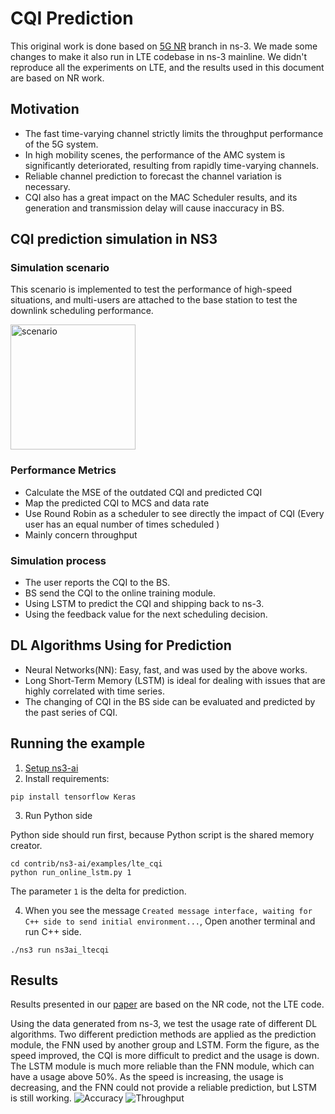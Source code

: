 # CQI Prediction

This original work is done based on [5G NR](https://5g-lena.cttc.es/) branch in ns-3. We made some changes to make it
also run in LTE codebase in ns-3 mainline. We didn't reproduce all the experiments on LTE, and the results used in this
document are based on NR work.

## Motivation

- The fast time-varying channel strictly limits the throughput performance of the 5G system.
- In high mobility scenes, the performance of the AMC system is significantly deteriorated, resulting from rapidly
  time-varying channels.
- Reliable channel prediction to forecast the channel variation is necessary.
- CQI also has a great impact on the MAC Scheduler results, and its generation and transmission delay will cause
  inaccuracy in BS.

## CQI prediction simulation in NS3

### Simulation scenario

This scenario is implemented to test the performance of high-speed situations, and multi-users are attached to the base
station to test the downlink scheduling performance.

<img src="figures/scene1.png" alt="scenario" width="200"/>

### Performance Metrics

- Calculate the MSE of the outdated CQI and predicted CQI
- Map the predicted CQI to MCS and data rate
- Use Round Robin as a scheduler to see directly the impact of CQI (Every user has an equal number of times scheduled )
- Mainly concern throughput

### Simulation process

- The user reports the CQI to the BS.
- BS send the CQI to the online training module.
- Using LSTM to predict the CQI and shipping back to ns-3.
- Using the feedback value for the next scheduling decision.

## DL Algorithms Using for Prediction

- Neural Networks(NN): Easy, fast, and was used by the above works.
- Long Short-Term Memory (LSTM) is ideal for dealing with issues that are highly correlated with time series.
- The changing of CQI in the BS side can be evaluated and predicted by the past series of CQI.

## Running the example

1. [Setup ns3-ai](../../install.md)
2. Install requirements:

```shell
pip install tensorflow Keras
```

3. Run Python side

Python side should run first, because Python script is the shared memory creator.

```shell
cd contrib/ns3-ai/examples/lte_cqi
python run_online_lstm.py 1
```

The parameter `1` is the delta for prediction.

4. When you see the message `Created message interface, waiting for C++ side to send initial environment...`, Open
   another terminal and run C++ side.

```shell
./ns3 run ns3ai_ltecqi
```

## Results

Results presented in our [paper](https://dl.acm.org/doi/pdf/10.1145/3389400.3389404) are based on the NR code, not the LTE code.

Using the data generated from ns-3, we test the usage rate of different DL algorithms. Two different prediction methods
are applied as the prediction module, the FNN used by another group and LSTM. Form the figure, as the speed improved,
the CQI is more difficult to predict and the usage is down. The LSTM module is much more reliable than the FNN module,
which can have a usage above 50%. As the speed is increasing, the usage is decreasing, and the FNN could not provide a
reliable prediction, but LSTM is still working.
![Accuracy](figures/accuracy_less.png)
![Throughput](figures/throughput.png)
